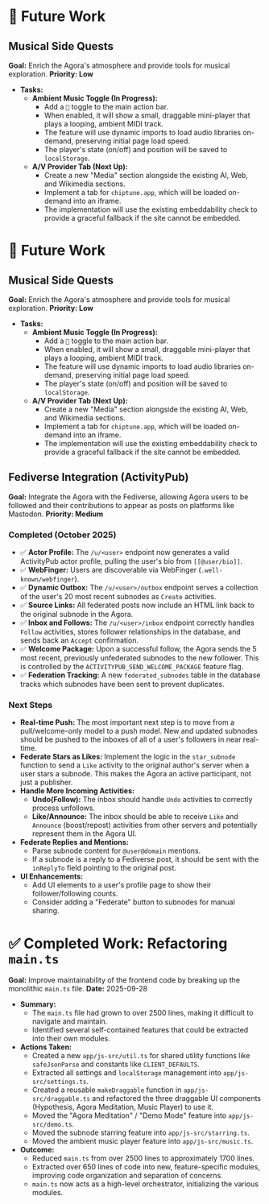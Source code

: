 # 🎵 Future Work

## Musical Side Quests

**Goal:** Enrich the Agora's atmosphere and provide tools for musical exploration.
**Priority: Low**

-   **Tasks:**
    -   **Ambient Music Toggle (In Progress):**
        -   Add a `🎵` toggle to the main action bar.
        -   When enabled, it will show a small, draggable mini-player that plays a looping, ambient MIDI track.
        -   The feature will use dynamic imports to load audio libraries on-demand, preserving initial page load speed.
        -   The player's state (on/off) and position will be saved to `localStorage`.
    -   **A/V Provider Tab (Next Up):**
        -   Create a new "Media" section alongside the existing AI, Web, and Wikimedia sections.
        -   Implement a tab for `chiptune.app`, which will be loaded on-demand into an iframe.
        -   The implementation will use the existing embeddability check to provide a graceful fallback if the site cannot be embedded.

# 🎵 Future Work

## Musical Side Quests

**Goal:** Enrich the Agora's atmosphere and provide tools for musical exploration.
**Priority: Low**

-   **Tasks:**
    -   **Ambient Music Toggle (In Progress):**
        -   Add a `🎵` toggle to the main action bar.
        -   When enabled, it will show a small, draggable mini-player that plays a looping, ambient MIDI track.
        -   The feature will use dynamic imports to load audio libraries on-demand, preserving initial page load speed.
        -   The player's state (on/off) and position will be saved to `localStorage`.
    -   **A/V Provider Tab (Next Up):**
        -   Create a new "Media" section alongside the existing AI, Web, and Wikimedia sections.
        -   Implement a tab for `chiptune.app`, which will be loaded on-demand into an iframe.
        -   The implementation will use the existing embeddability check to provide a graceful fallback if the site cannot be embedded.

## Fediverse Integration (ActivityPub)

**Goal:** Integrate the Agora with the Fediverse, allowing Agora users to be followed and their contributions to appear as posts on platforms like Mastodon.
**Priority: Medium**

### Completed (October 2025)
-   ✅ **Actor Profile:** The `/u/<user>` endpoint now generates a valid ActivityPub actor profile, pulling the user's bio from `[[@user/bio]]`.
-   ✅ **WebFinger:** Users are discoverable via WebFinger (`.well-known/webfinger`).
-   ✅ **Dynamic Outbox:** The `/u/<user>/outbox` endpoint serves a collection of the user's 20 most recent subnodes as `Create` activities.
-   ✅ **Source Links:** All federated posts now include an HTML link back to the original subnode in the Agora.
-   ✅ **Inbox and Follows:** The `/u/<user>/inbox` endpoint correctly handles `Follow` activities, stores follower relationships in the database, and sends back an `Accept` confirmation.
-   ✅ **Welcome Package:** Upon a successful follow, the Agora sends the 5 most recent, previously unfederated subnodes to the new follower. This is controlled by the `ACTIVITYPUB_SEND_WELCOME_PACKAGE` feature flag.
-   ✅ **Federation Tracking:** A new `federated_subnodes` table in the database tracks which subnodes have been sent to prevent duplicates.

### Next Steps
-   **Real-time Push:** The most important next step is to move from a pull/welcome-only model to a push model. New and updated subnodes should be pushed to the inboxes of all of a user's followers in near real-time.
-   **Federate Stars as Likes:** Implement the logic in the `star_subnode` function to send a `Like` activity to the original author's server when a user stars a subnode. This makes the Agora an active participant, not just a publisher.
-   **Handle More Incoming Activities:**
    -   **Undo(Follow):** The inbox should handle `Undo` activities to correctly process unfollows.
    -   **Like/Announce:** The inbox should be able to receive `Like` and `Announce` (boost/repost) activities from other servers and potentially represent them in the Agora UI.
-   **Federate Replies and Mentions:**
    -   Parse subnode content for `@user@domain` mentions.
    -   If a subnode is a reply to a Fediverse post, it should be sent with the `inReplyTo` field pointing to the original post.
-   **UI Enhancements:**
    -   Add UI elements to a user's profile page to show their follower/following counts.
    -   Consider adding a "Federate" button to subnodes for manual sharing.


# ✅ Completed Work: Refactoring `main.ts`

**Goal:** Improve maintainability of the frontend code by breaking up the monolithic `main.ts` file.
**Date:** 2025-09-28

-   **Summary:**
    -   The `main.ts` file had grown to over 2500 lines, making it difficult to navigate and maintain.
    -   Identified several self-contained features that could be extracted into their own modules.
-   **Actions Taken:**
    -   Created a new `app/js-src/util.ts` for shared utility functions like `safeJsonParse` and constants like `CLIENT_DEFAULTS`.
    -   Extracted all settings and `localStorage` management into `app/js-src/settings.ts`.
    -   Created a reusable `makeDraggable` function in `app/js-src/draggable.ts` and refactored the three draggable UI components (Hypothesis, Agora Meditation, Music Player) to use it.
    -   Moved the "Agora Meditation" / "Demo Mode" feature into `app/js-src/demo.ts`.
    -   Moved the subnode starring feature into `app/js-src/starring.ts`.
    -   Moved the ambient music player feature into `app/js-src/music.ts`.
-   **Outcome:**
    -   Reduced `main.ts` from over 2500 lines to approximately 1700 lines.
    -   Extracted over 650 lines of code into new, feature-specific modules, improving code organization and separation of concerns.
    -   `main.ts` now acts as a high-level orchestrator, initializing the various modules.